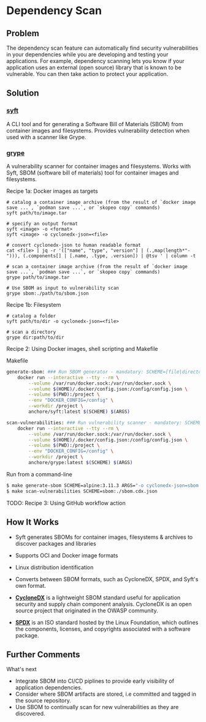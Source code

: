 # Dependency Scan

## Problem

The dependency scan feature can automatically find security vulnerabilities in your dependencies while you are developing and testing your applications. For example, dependency scanning lets you know if your application uses an external (open source) library that is known to be vulnerable. You can then take action to protect your application.

## Solution

### [syft](https://github.com/anchore/syft)
A CLI tool and for generating a Software Bill of Materials (SBOM) from container images and filesystems. Provides vulnerability detection when used with a scanner like Grype.

### [grype](https://github.com/anchore/grype)

A vulnerability scanner for container images and filesystems. Works with Syft, SBOM (software bill of materials) tool for container images and filesystems.

Recipe 1a: Docker images as targets


```
# catalog a container image archive (from the result of `docker image save ...`, `podman save ...`, or `skopeo copy` commands)
syft path/to/image.tar
```
```
# specify an output format
syft <image> -o <format>
syft <image> -o cyclonedx-json=<file>
```
```
# convert cyclonedx-json to human readable format
cat <file> | jq -r '(["name", "type", "version"] | (.,map(length*"-"))), (.components[] | [.name, .type, .version]) | @tsv ' | column -t
```

```
# scan a container image archive (from the result of `docker image save ...`, `podman save ...`, or `skopeo copy` commands)
grype path/to/image.tar

# Use SBOM as input to vulnerability scan
grype sbom:./path/to/sbom.json

```
Recipe 1b: Filesystem

```
# catalog a folder
syft path/to/dir -o cyclonedx-json=<file>
```
```
# scan a directory
grype dir:path/to/dir
```

Recipe 2: Using Docker images, shell scripting and Makefile

Makefile
```bash
generate-sbom: ### Run SBOM generator - mandatory: SCHEME=[file|directory|image|registry]; optional: ARGS=[syft args]
	docker run --interactive --tty --rm \
		--volume /var/run/docker.sock:/var/run/docker.sock \
		--volume $(HOME)/.docker/config.json:/config/config.json \
		--volume $(PWD):/project \
		--env "DOCKER_CONFIG=/config" \
		--workdir /project \
		anchore/syft:latest $(SCHEME) $(ARGS)

scan-vulnerabilities: ### Run vulnerability scanner - mandatory: SCHEME=[sbom|file|directory|image|registry]; optional: ARGS=[grype args]
	docker run --interactive --tty --rm \
		--volume /var/run/docker.sock:/var/run/docker.sock \
		--volume $(HOME)/.docker/config.json:/config/config.json \
		--volume $(PWD):/project \
		--env "DOCKER_CONFIG=/config" \
		--workdir /project \
		anchore/grype:latest $(SCHEME) $(ARGS)

```

Run from a command-line
```bash
$ make generate-sbom SCHEME=alpine:3.11.3 ARGS="-o cyclonedx-json=sbom.cdx.json"
$ make scan-vulnerabilities SCHEME=sbom:./sbom.cdx.json
```

TODO: Recipe 3: Using GitHub workflow action

## How It Works

- Syft generates SBOMs for container images, filesystems & archives to discover packages and libraries
- Supports OCI and Docker image formats
- Linux distribution identification
- Converts between SBOM formats, such as CycloneDX, SPDX, and Syft's own format.
- **[CycloneDX](https://cyclonedx.org/)** is a lightweight SBOM standard useful for application security and supply chain component analysis. CycloneDX is an open source project that originated in the OWASP community.

- **[SPDX](https://spdx.dev/)** is an ISO standard hosted by the Linux Foundation, which outlines the components, licenses, and copyrights associated with a software package.


## Further Comments

What's next
- Integrate SBOM into CI/CD piplines to provide early visibility of application dependencies.
- Consider where SBOM artifacts are stored, i.e committed and tagged in the source repository.
- Use SBOM to continually scan for new vulnerabilities as they are discovered.
